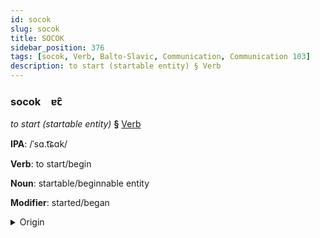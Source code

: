 ```yaml
---
id: socok
slug: socok
title: SOCOK
sidebar_position: 376
tags: [socok, Verb, Balto-Slavic, Communication, Communication 103]
description: to start (startable entity) § Verb
---
```


### socok&emsp;<span kind="abugida">ɐꞇ̑</span>

*to start (startable entity)* **§** [Verb](../../tags/Verb)

**IPA**: /ˈsɑ.t͡ɕɑk/

**Verb**: to start/begin

**Noun**: startable/beginnable entity

**Modifier**: started/began

<details>
    <summary>Origin</summary>
    Slovak začať [ˈzat͡ʃac]<br/>
    <em>Balto-Slavic Language Family</em>
</details>